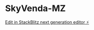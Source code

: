 # SkyVenda-MZ

[Edit in StackBlitz next generation editor ⚡️](https://stackblitz.com/~/github.com/Ghoster04/SkyVenda-MZ)